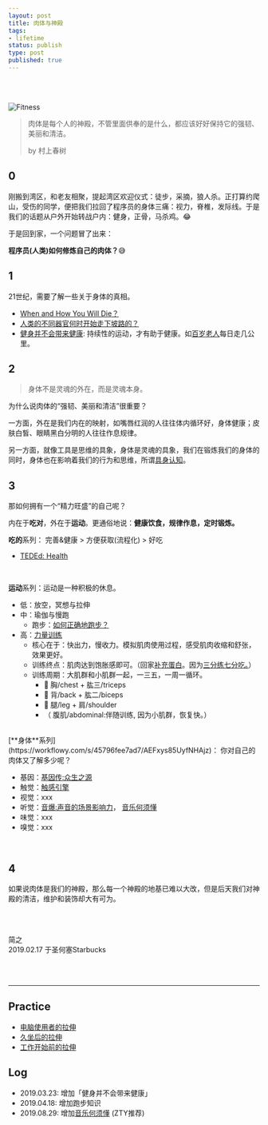 ```yaml
--- 
layout: post
title: 肉体与神殿
tags: 
- lifetime
status: publish
type: post
published: true
---
```


<br>
<br>


![Fitness](https://i.imgur.com/BEvX7Jc.gif)

> 肉体是每个人的神殿，不管里面供奉的是什么，都应该好好保持它的强韧、美丽和清洁。 
> 
> by 村上春树
		
## 0
		
刚搬到湾区，和老友相聚，提起湾区欢迎仪式：徒步，采摘，狼人杀。正打算约爬山，受伤的同学，便把我们拉回了程序员的身体三痛：视力，脊椎，发际线。于是我们的话题从户外开始转战户内：健身，正骨，马杀鸡。😂

于是回到家，一个问题冒了出来：

**程序员(人类)如何修炼自己的肉体？**😅

## 1 
	
21世纪，需要了解一些关于身体的真相。

- [When and How You Will Die？](https://flowingdata.com/mortality/)
- [人类的不同器官何时开始走下坡路的？](https://universe-review.ca/R10-27-ageing01.htm)
- [健身并不会带来健康](https://www.theguardian.com/news/2019/jan/03/why-exercise-alone-wont-save-us): 持续性的运动，才有助于健康。如[百岁老人](https://i.imgur.com/AkQtcrO.png)每日走几公里。


## 2 
	
> 身体不是灵魂的外在，而是灵魂本身。
	
为什么说肉体的“强韧、美丽和清洁”很重要？
	
一方面，外在是我们内在的映射，如嘴唇红润的人往往体内循环好，身体健康；皮肤白皙、眼睛黑白分明的人往往作息规律。

另一方面，就像工具是思维的具象，身体是灵魂的具象，我们在锻炼我们的身体的同时，身体也在影响着我们的行为和思维，所谓[具身认知](https://book.douban.com/subject/26838508/)。
	
## 3 

那如何拥有一个“精力旺盛”的自己呢？
	
内在于**吃对**，外在于**运动**。更通俗地说：**健康饮食，规律作息，定时锻炼。**
	
**吃的**系列： 完善&健康 > 方便获取(流程化) > 好吃

- [TEDEd: Health](https://ed.ted.com/lessons?category=health)  
<br>
	
**运动**系列：运动是一种积极的休息。
	
- 低：放空，冥想与拉伸
- 中：瑜伽与慢跑
	- 跑步：[如何正确地跑步？](https://www.zhihu.com/question/31089103) 
- 高：[力量训练](https://workflowy.com/s/38231a5a502d/u2PxQdkg71ogFajv)
	- 核心在于：快出力，慢收力。模拟肌肉使用过程，感受肌肉收缩和舒张，效果更好。 
	- 训练终点：肌肉达到饱胀感即可。（回家[补充蛋白](https://youtu.be/2tM1LFFxeKg)。因为[三分练七分吃。](http://i2.wp.com/www.strengtheory.com/wp-content/uploads/2015/07/Myonuclei-Article.png)）
	- 训练周期：大肌群和小肌群一起，一三五，一周一循环。
		- 🐻 胸/chest + 肱三/triceps
		- 💪 背/back  + 肱二/biceps 
		- 🦵 腿/leg   + 肩/shoulder  
		- （ 腹肌/abdominal:伴随训练, 因为小肌群，恢复快。）

<br>
[**身体**系列](https://workflowy.com/s/45796fee7ad7/AEFxys85UyfNHAjz)： 你对自己的肉体又了解多少呢？
	
- 基因：[基因传:众生之源](https://book.douban.com/subject/27168433/)
- 触觉：[触感引擎](https://book.douban.com/subject/30324189/)
- 视觉：xxx
- 听觉：[音爆:声音的场景影响力](https://book.douban.com/subject/26856945/)， [音乐何须懂](https://www.youtube.com/watch?v=EW14lHi1kYU&t=2890s)
- 味觉：xxx
- 嗅觉：xxx 
<br>

## 4 

如果说肉体是我们的神殿，那么每一个神殿的地基已难以大改，但是后天我们对神殿的清洁，维护和装饰却大有可为。


<br>
<br>

简之           
2019.02.17 于圣何塞Starbucks<br>

<br>
<br>

----

## Practice

* [电脑使用者的拉伸](https://i.imgur.com/qiMn1jD.jpg)
* [久坐后的拉伸](https://i.imgur.com/SON5N9L.jpg)
* [工作开始前的拉伸](https://i.imgur.com/JvmScjF.jpg)


## Log

- 2019.03.23: 增加「健身并不会带来健康」
- 2019.04.18: 增加跑步知识
- 2019.08.29: 增加[音乐何须懂](https://www.youtube.com/watch?v=EW14lHi1kYU&t=2890s) (ZTY推荐)


